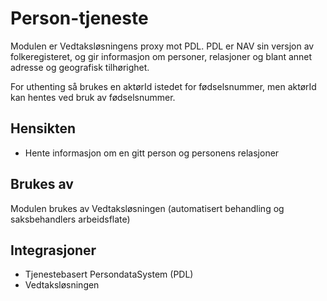 # Person-tjeneste

Modulen er Vedtaksløsningens proxy mot PDL. PDL er NAV sin versjon av folkeregisteret, og gir informasjon om personer, relasjoner og blant annet adresse og geografisk tilhørighet.

For uthenting så brukes en aktørId istedet for fødselsnummer, men aktørId kan hentes ved bruk av fødselsnummer.

## Hensikten

* Hente informasjon om en gitt person og personens relasjoner 

## Brukes av

Modulen brukes av Vedtaksløsningen (automatisert behandling og saksbehandlers arbeidsflate) 

## Integrasjoner

* Tjenestebasert PersondataSystem (PDL)
* Vedtaksløsningen
